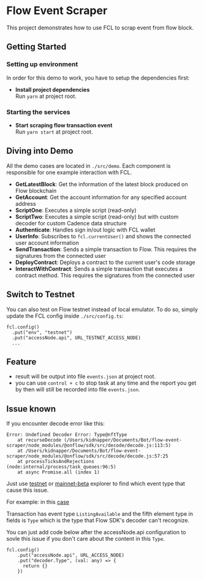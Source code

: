 # Flow Event Scraper

This project demonstrates how to use FCL to scrap event from flow block.

## Getting Started

### Setting up environment

In order for this demo to work, you have to setup the dependencies first:

- **Install project dependencies**  
  Run `yarn` at project root.

### Starting the services

- **Start scraping flow transaction event**  
  Run `yarn start` at project root.

## Diving into Demo

All the demo cases are located in `./src/demo`. Each component is responsible for one example interaction with FCL.

- **GetLatestBlock**: Get the information of the latest block produced on Flow blockchain
- **GetAccount**: Get the account information for any specified account address
- **ScriptOne**: Executes a simple script (read-only)
- **ScriptTwo**: Executes a simple script (read-only) but with custom decoder for custom Cadence data structure
- **Authenticate**: Handles sign in/out logic with FCL wallet
- **UserInfo**: Subscribes to `fcl.currentUser()` and shows the connected user account information
- **SendTransaction**: Sends a simple transaction to Flow. This requires the signatures from the connected user
- **DeployContract**: Deploys a contract to the current user's code storage
- **InteractWithContract**: Sends a simple transaction that executes a contract method. This requires the signatures from the connected user

## Switch to Testnet

You can also test on Flow testnet instead of local emulator. To do so, simply update the FCL config inside `./src/config.ts`:

```
fcl.config()
  .put("env", "testnet")
  .put("accessNode.api", URL_TESTNET_ACCESS_NODE)
  ...
```

## Feature
- result will be output into file `events.json` at project root. 
- you can use `control + c` to stop task at any time and the report you get by then will still be recorded into file `events.json`.

## Issue known
If you encounter decode error like this:
```
Error: Undefined Decoder Error: Type@nftType
    at recurseDecode (/Users/kidnapper/Documents/Bot/flow-event-scraper/node_modules/@onflow/sdk/src/decode/decode.js:113:5)
    at /Users/kidnapper/Documents/Bot/flow-event-scraper/node_modules/@onflow/sdk/src/decode/decode.js:57:25
    at processTicksAndRejections (node:internal/process/task_queues:96:5)
    at async Promise.all (index 1)
```
Just use [testnet](https://testnet.flowscan.org/) or [mainnet-beta](https://flowscan.org/) explorer to find which event type that cause this issue.

For example: in this [case](https://testnet.flowscan.org/transaction/ead1ef8ffb0de08dfaf0ebc81ec38c364e179d83ccd7d7f5f56f4b31f1fa9b01)

Transaction has event type `ListingAvailable` and the fifth element type in fields is `Type` which is the type that Flow SDK's decoder can't recognize.

You can just add code below after the accessNode.api configuration to sovle this issue if you don't care about the content in this `Type`.
```
fcl.config()
    .put("accessNode.api", URL_ACCESS_NODE)
    .put("decoder.Type", (val: any) => {
      return {}
    })
```